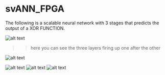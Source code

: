 # svANN_FPGA
The following is a scalable neural network with 3 stages that predicts the output of a XOR FUNCTION.


![alt text](https://github.com/dhruvpatelgeek/svANN_FPGA/blob/master/Screen%20Shot%202019-10-07%20at%2011.14.17%20PM.png)

>>here you can see the three layers firing up one after the other 

![alt text](https://github.com/dhruvpatelgeek/svANN_FPGA/blob/master/Screen%20Shot%202019-10-07%20at%2011.14.47%20PM.png)

![alt text](https://github.com/dhruvpatelgeek/svANN_FPGA/blob/master/Screen%20Shot%202019-10-07%20at%2011.15.11%20PM.png)
![alt text](https://github.com/dhruvpatelgeek/svANN_FPGA/blob/master/Screen%20Shot%202019-10-07%20at%2011.15.35%20PM.png)
![alt text](https://github.com/dhruvpatelgeek/svANN_FPGA/blob/master/Screen%20Shot%202019-10-07%20at%2011.30.11%20PM.png)
